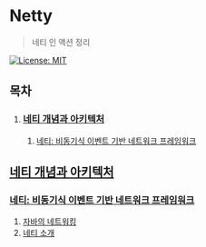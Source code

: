 # Netty

> 네티 인 액션 정리

[![License: MIT](https://img.shields.io/badge/License-MIT-yellow.svg)](https://opensource.org/licenses/MIT)

## 목차

1. ### [네티 개념과 아키텍처](#네티-개념과-아키텍처)

   1. [네티: 비동기식 이벤트 기반 네트워크 프레임워크](#네티:-비동기식-이벤트-기반-네트워크-프레임워크)

## [네티 개념과 아키텍처](./01_NettyConceptsAndArchitecture)

### [네티: 비동기식 이벤트 기반 네트워크 프레임워크](./01_NettyConceptsAndArchitecture/01_AsynchronousAndEventDriven)

1. [자바의 네트워킹](./01_NettyConceptsAndArchitecture/01_AsynchronousAndEventDriven/01_NetworkingInJava.md)
2. [네티 소개](./01_NettyConceptsAndArchitecture/01_AsynchronousAndEventDriven/02_IntroducingNetty.md)